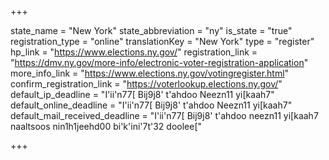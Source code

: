 +++

state_name = "New York"
state_abbreviation = "ny"
is_state = "true"
registration_type = "online"
translationKey = "New York"
type = "register"
hp_link = "https://www.elections.ny.gov/"
registration_link = "https://dmv.ny.gov/more-info/electronic-voter-registration-application"
more_info_link = "https://www.elections.ny.gov/votingregister.html"
confirm_registration_link = "https://voterlookup.elections.ny.gov/"
default_ip_deadline = "I'ii'n77[ Bij9j8' t'ahdoo Neezn11 yi[kaah7"
default_online_deadline = "I'ii'n77[ Bij9j8' t'ahdoo Neezn11 yi[kaah7"
default_mail_received_deadline = "I'ii'n77[ Bij9j8' t'ahdoo neezn11 yi[kaah7 naaltsoos nin1h1jeehd00 bi'k'ini'7t'32 doolee["

+++